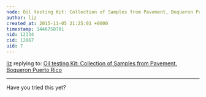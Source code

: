 ```yaml
---
node: Oil testing Kit: Collection of Samples from Pavement, Boqueron Puerto Rico
author: liz
created_at: 2015-11-05 21:25:01 +0000
timestamp: 1446758701
nid: 12334
cid: 12867
uid: 7
---
```




[liz](../profile/liz) replying to: [Oil testing Kit: Collection of Samples from Pavement, Boqueron Puerto Rico](../notes/ernestootero/10-25-2015/oil-testing-kit-collection-of-samples-from-pavement-boqueron-puerto-rico)

----
Have you tried this yet?